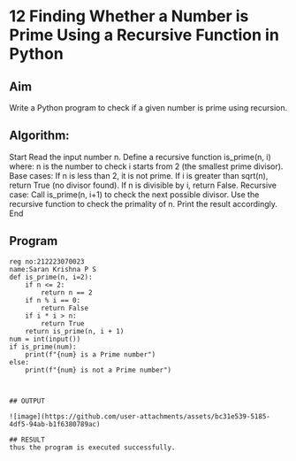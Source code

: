 # 12 Finding Whether a Number is Prime Using a Recursive Function in Python

## Aim

Write a Python program to check if a given number is prime using recursion.

## Algorithm:

Start
Read the input number n.
Define a recursive function is_prime(n, i) where:
n is the number to check
i starts from 2 (the smallest prime divisor).
Base cases:
If n is less than 2, it is not prime.
If i is greater than sqrt(n), return True (no divisor found).
If n is divisible by i, return False.
Recursive case:
Call is_prime(n, i+1) to check the next possible divisor.
Use the recursive function to check the primality of n.
Print the result accordingly.
End


## Program

```
reg no:212223070023
name:Saran Krishna P S
def is_prime(n, i=2):
    if n <= 2:
        return n == 2
    if n % i == 0:
        return False
    if i * i > n:
        return True
    return is_prime(n, i + 1)
num = int(input())
if is_prime(num):
    print(f"{num} is a Prime number")
else:
    print(f"{num} is not a Prime number")



## OUTPUT

![image](https://github.com/user-attachments/assets/bc31e539-5185-4df5-94ab-b1f6380789ac)

## RESULT
thus the program is executed successfully.
